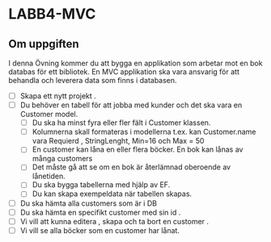 # LABB4-MVC

## Om uppgiften

I denna Övning kommer du att bygga en applikation som arbetar mot en bok databas för ett bibliotek. En MVC applikation ska vara ansvarig för att behandla och leverera data som finns i databasen.

- [ ]  Skapa ett nytt projekt .
- [ ]  Du behöver en tabell för att jobba med kunder och det ska vara en Customer model.
    - [ ]  Du ska ha minst fyra eller fler fält i Customer klassen.
    - [ ]  Kolumnerna skall formateras i modellerna t.ex. kan Customer.name vara Requierd , StringLenght, Min=16 och Max = 50
    - [ ]  En customer kan låna en eller flera böcker. En bok kan lånas av många customers
    - [ ]  Det måste gå att se om en bok är återlämnad oberoende av lånetiden.
    - [ ]  Du ska bygga tabellerna med hjälp av EF.
    - [ ]  Du kan skapa exempeldata när tabellen skapas.
- [ ]  Du ska hämta alla customers som är i DB
- [ ]  Du ska hämta en specifikt customer med sin id .
- [ ]  Vi vill att kunna editera , skapa och ta bort en customer .
- [ ]  Vi vill se alla böcker som en customer har lånat.

